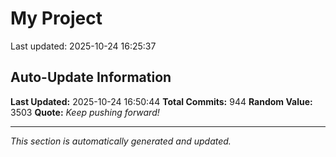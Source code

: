 # My Project


Last updated: 2025-10-24 16:25:37























































































































































































































































































































































































































































































































































































































































































































































































































































































































































































































































































































































































































































































































































































## Auto-Update Information

**Last Updated:** 2025-10-24 16:50:44
**Total Commits:** 944
**Random Value:** 3503
**Quote:** _Keep pushing forward!_

---
_This section is automatically generated and updated._